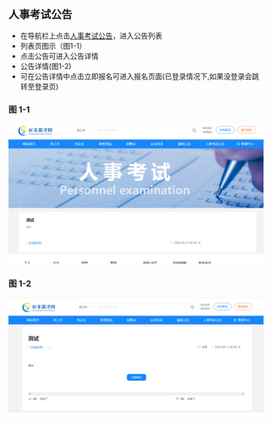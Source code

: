## 人事考试公告 <!-- {docsify-ignore} -->

- 在导航栏上点击<a href="http://www.ahcfrc.com/exam_notice" target="_blank">人事考试公告</a>，进入公告列表
- 列表页图示（图1-1）
- 点击公告可进入公告详情
- 公告详情(图1-2)
- 可在公告详情中点击立即报名可进入报名页面(已登录情况下,如果没登录会跳转至登录页)

### 图 1-1<!-- {docsify-ignore} -->

![1-1](images/e_n_1-1.png)
### 图 1-2<!-- {docsify-ignore} -->

![1-1](images/e_n_1-2.png)
